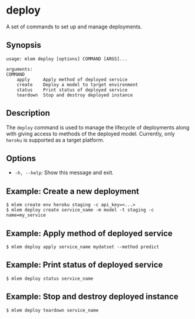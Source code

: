 # deploy

A set of commands to set up and manage deployments.

## Synopsis

```usage
usage: mlem deploy [options] COMMAND [ARGS]...

arguments:
COMMAND
    apply     Apply method of deployed service
    create    Deploy a model to target environment
    status    Print status of deployed service
    teardown  Stop and destroy deployed instance
```

## Description

The `deploy` command is used to manage the lifecycle of deployments along with giving access to methods of the deployed model. Currently, only `heroku` is supported as a target platform.

## Options

- `-h, --help`: Show this message and exit.

## Example: Create a new deployment

```mlem
$ mlem create env heroku staging -c api_key=<...>
$ mlem deploy create service_name -m model -t staging -c name=my_service
```

## Example: Apply method of deployed service

```mlem
$ mlem deploy apply service_name mydatset --method predict
```

## Example: Print status of deployed service

```mlem
$ mlem deploy status service_name
```

## Example: Stop and destroy deployed instance

```mlem
$ mlem deploy teardown service_name
```
